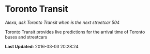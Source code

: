 # Toronto Transit
*Alexa, ask Toronto Transit when is the next streetcar 504*

Toronto Transit provides live predictions for the arrival time of Toronto buses and streetcars

**Last Updated:** 2016-03-03 20:28:24